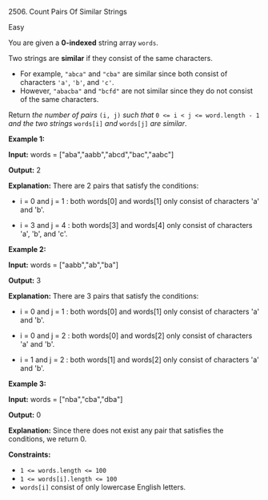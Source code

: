 2506\. Count Pairs Of Similar Strings

Easy

You are given a **0-indexed** string array `words`.

Two strings are **similar** if they consist of the same characters.

*   For example, `"abca"` and `"cba"` are similar since both consist of characters `'a'`, `'b'`, and `'c'`.
*   However, `"abacba"` and `"bcfd"` are not similar since they do not consist of the same characters.

Return _the number of pairs_ `(i, j)` _such that_ `0 <= i < j <= word.length - 1` _and the two strings_ `words[i]` _and_ `words[j]` _are similar_.

**Example 1:**

**Input:** words = ["aba","aabb","abcd","bac","aabc"]

**Output:** 2

**Explanation:** There are 2 pairs that satisfy the conditions: 

- i = 0 and j = 1 : both words[0] and words[1] only consist of characters 'a' and 'b'. 

- i = 3 and j = 4 : both words[3] and words[4] only consist of characters 'a', 'b', and 'c'.

**Example 2:**

**Input:** words = ["aabb","ab","ba"]

**Output:** 3

**Explanation:** There are 3 pairs that satisfy the conditions: 

- i = 0 and j = 1 : both words[0] and words[1] only consist of characters 'a' and 'b'. 

- i = 0 and j = 2 : both words[0] and words[2] only consist of characters 'a' and 'b'. 

- i = 1 and j = 2 : both words[1] and words[2] only consist of characters 'a' and 'b'.

**Example 3:**

**Input:** words = ["nba","cba","dba"]

**Output:** 0

**Explanation:** Since there does not exist any pair that satisfies the conditions, we return 0.

**Constraints:**

*   `1 <= words.length <= 100`
*   `1 <= words[i].length <= 100`
*   `words[i]` consist of only lowercase English letters.